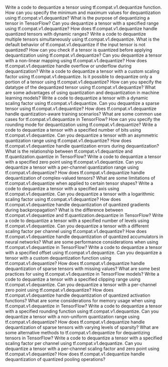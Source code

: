 Write a code to dequantize a tensor using tf.compat.v1.dequantize function.
How can you specify the minimum and maximum values for dequantization using tf.compat.v1.dequantize?
What is the purpose of dequantizing a tensor in TensorFlow?
Can you dequantize a tensor with a specified range using tf.compat.v1.dequantize?
How does tf.compat.v1.dequantize handle quantized tensors with dynamic ranges?
Write a code to dequantize multiple tensors simultaneously using tf.compat.v1.dequantize.
What is the default behavior of tf.compat.v1.dequantize if the input tensor is not quantized?
How can you check if a tensor is quantized before applying dequantization using tf.compat.v1.dequantize?
Can you dequantize a tensor with a non-linear mapping using tf.compat.v1.dequantize?
How does tf.compat.v1.dequantize handle overflow or underflow during dequantization?
Write a code to dequantize a tensor with a custom scaling factor using tf.compat.v1.dequantize.
Is it possible to dequantize only a portion of a tensor using tf.compat.v1.dequantize?
How can you specify the datatype of the dequantized tensor using tf.compat.v1.dequantize?
What are some advantages of using quantization and dequantization in machine learning models?
Write a code to dequantize a tensor with a dynamic scaling factor using tf.compat.v1.dequantize.
Can you dequantize a sparse tensor using tf.compat.v1.dequantize?
How does tf.compat.v1.dequantize handle quantization-aware training scenarios?
What are some common use cases for tf.compat.v1.dequantize in TensorFlow?
How can you specify the rounding mode for dequantization using tf.compat.v1.dequantize?
Write a code to dequantize a tensor with a specified number of bits using tf.compat.v1.dequantize.
Can you dequantize a tensor with an asymmetric quantization range using tf.compat.v1.dequantize?
How does tf.compat.v1.dequantize handle quantization errors during dequantization?
What is the relationship between tf.compat.v1.dequantize and tf.quantization.quantize in TensorFlow?
Write a code to dequantize a tensor with a specified zero point using tf.compat.v1.dequantize.
Can you dequantize a tensor with a per-channel quantization range using tf.compat.v1.dequantize?
How does tf.compat.v1.dequantize handle dequantization of complex-valued tensors?
What are some limitations of tf.compat.v1.dequantize when applied to certain tensor shapes?
Write a code to dequantize a tensor with a specified axis using tf.compat.v1.dequantize.
Can you dequantize a tensor with a logarithmic scaling factor using tf.compat.v1.dequantize?
How does tf.compat.v1.dequantize handle dequantization of quantized gradients during backpropagation?
What is the difference between tf.compat.v1.dequantize and tf.quantization.dequantize in TensorFlow?
Write a code to dequantize a tensor with a specified number of levels using tf.compat.v1.dequantize.
Can you dequantize a tensor with a different scaling factor per channel using tf.compat.v1.dequantize?
How does tf.compat.v1.dequantize handle dequantization of quantized accumulators in neural networks?
What are some performance considerations when using tf.compat.v1.dequantize in TensorFlow?
Write a code to dequantize a tensor with a specified offset using tf.compat.v1.dequantize.
Can you dequantize a tensor with a custom dequantization function using tf.compat.v1.dequantize?
How does tf.compat.v1.dequantize handle dequantization of sparse tensors with missing values?
What are some best practices for using tf.compat.v1.dequantize in TensorFlow models?
Write a code to dequantize a tensor with a specified clipping range using tf.compat.v1.dequantize.
Can you dequantize a tensor with a per-channel zero point using tf.compat.v1.dequantize?
How does tf.compat.v1.dequantize handle dequantization of quantized activation functions?
What are some considerations for memory usage when using tf.compat.v1.dequantize in TensorFlow?
Write a code to dequantize a tensor with a specified rounding function using tf.compat.v1.dequantize.
Can you dequantize a tensor with a non-uniform quantization range using tf.compat.v1.dequantize?
How does tf.compat.v1.dequantize handle dequantization of sparse tensors with varying levels of sparsity?
What are some alternative methods to tf.compat.v1.dequantize for dequantizing tensors in TensorFlow?
Write a code to dequantize a tensor with a specified scaling factor per channel using tf.compat.v1.dequantize.
Can you dequantize a tensor with a per-channel scaling factor and zero point using tf.compat.v1.dequantize?
How does tf.compat.v1.dequantize handle dequantization of quantized pooling operations?